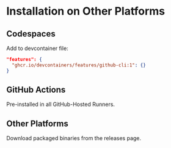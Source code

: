 # Installation on Other Platforms

## Codespaces

Add to devcontainer file:
```json
"features": {
  "ghcr.io/devcontainers/features/github-cli:1": {}
}
```

## GitHub Actions
Pre-installed in all GitHub-Hosted Runners.

## Other Platforms
Download packaged binaries from the releases page.